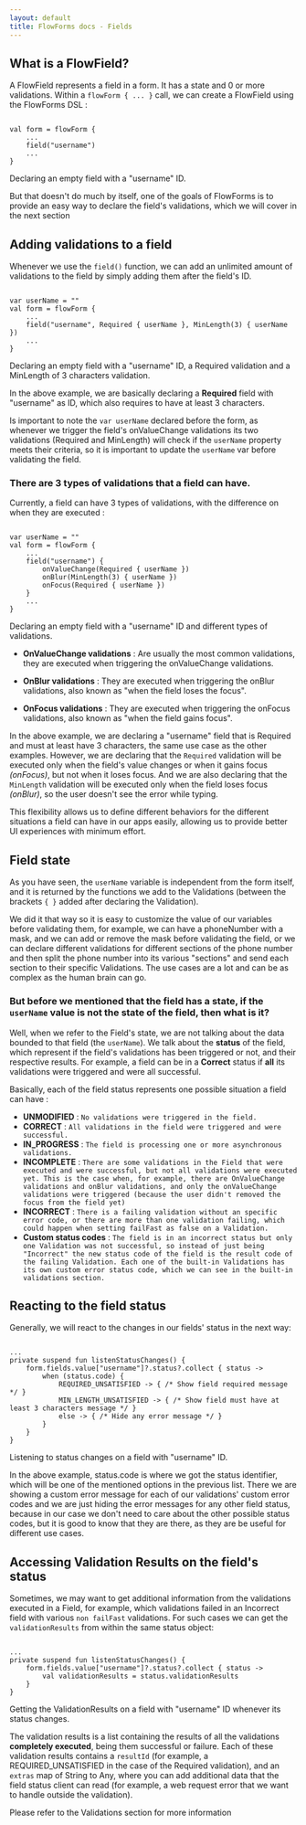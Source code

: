 ```yaml
---
layout: default
title: FlowForms docs - Fields
---
```


## What is a FlowField?

A FlowField represents a field in a form. It has a state and 0 or more validations. 
Within a `flowForm { ... }` call, we can create a FlowField using the FlowForms DSL :

<pre><code class="kotlin">
val form = flowForm {
    ...
    field("username")
    ...
}
</code></pre>
<p class="comment">Declaring an empty field with a "username" ID. </p>

But that doesn't do much by itself, one of the goals of FlowForms is to provide an easy way to declare the field's validations, which we will cover in the next section

## Adding validations to a field

Whenever we use the `field()` function, we can add an unlimited amount of validations to the field by simply adding them after the field's ID.

<pre><code class="kotlin">
var userName = ""
val form = flowForm {
    ...
    field("username", Required { userName }, MinLength(3) { userName })
    ...
}
</code></pre>
<p class="comment">Declaring an empty field with a "username" ID, a Required validation and a MinLength of 3 characters validation. </p>

In the above example, we are basically declaring a **Required** field with "username" as ID, which also requires to have at least 3 characters. 

Is important to note the `var userName` declared before the form, as whenever we trigger the field's onValueChange validations its two validations (Required and MinLength) will check if the `userName` property meets their criteria, so it is important to update the `userName` var before validating the field.

### There are 3 types of validations that a field can have.

Currently, a field can have 3 types of validations, with the difference on when they are executed :
<pre><code class="kotlin">
var userName = ""
val form = flowForm {
    ...
    field("username") {
        onValueChange(Required { userName })
        onBlur(MinLength(3) { userName })
        onFocus(Required { userName })
    }
    ...
}
</code></pre>
<p class="comment">Declaring an empty field with a "username" ID and different types of validations. </p>

* **OnValueChange validations** : Are usually the most common validations, they are executed when triggering the onValueChange validations.

* **OnBlur validations** : They are executed when triggering the onBlur validations, also known as "when the field loses the focus".

* **OnFocus validations** : They are executed when triggering the onFocus validations, also known as "when the field gains focus".

In the above example, we are declaring a "username" field that is Required and must at least have 3 characters, the same use case as the other examples. However, we are declaring that the `Required` validation will be executed only when the field's value changes or when it gains focus _(onFocus)_, but not when it loses focus. And we are also declaring that the `MinLength` validation will be executed only when the field loses focus _(onBlur)_, so the user doesn't see the error while typing.

This flexibility allows us to define different behaviors for the different situations a field can have in our apps easily, allowing us to provide better UI experiences with minimum effort.


## Field state

As you have seen, the `userName` variable is independent from the form itself, and it is returned by the functions we add to the Validations (between the brackets `{ }` added after declaring the Validation). 

We did it that way so it is easy to customize the value of our variables before validating them, for example, we can have a phoneNumber with a mask, and we can add or remove the mask before validating the field, or we can declare different validations for different sections of the phone number and then split the phone number into its various "sections" and send each section to their specific Validations. The use cases are a lot and can be as complex as the human brain can go.

### But before we mentioned that the field has a state, if the `userName` value is not the state of the field, then what is it?

Well, when we refer to the Field's state, we are not talking about the data bounded to that field (the `userName`). We talk about the **status** of the field, which represent if the field's validations has been triggered or not, and their respective results. For example, a field can be in a **Correct** status if **all** its validations were triggered and were all successful.

Basically, each of the field status represents one possible situation a field can have : 
* **UNMODIFIED** : `No validations were triggered in the field.`
* **CORRECT** : `All validations in the field were triggered and were successful.`
* **IN_PROGRESS** : `The field is processing one or more asynchronous validations.`
* **INCOMPLETE** : `There are some validations in the Field that were executed and were successful, but not all validations were executed yet. This is the case when, for example, there are OnValueChange validations and onBlur validations, and only the onValueChange validations were triggered (because the user didn't removed the focus from the field yet)`
* **INCORRECT** : `There is a failing validation without an specific error code, or there are more than one validation failing, which could happen when setting failFast as false on a Validation.`
* **Custom status codes** : `The field is in an incorrect status but only one Validation was not successful, so instead of just being "Incorrect" the new status code of the field is the result code of the failing Validation. Each one of the built-in Validations has its own custom error status code, which we can see in the built-in validations section.`
<!-- TODO : link to Built-in validations section -->

## Reacting to the field status

Generally, we will react to the changes in our fields' status in the next way:

<pre><code class="kotlin">
...
private suspend fun listenStatusChanges() {
    form.fields.value["username"]?.status?.collect { status ->
        when (status.code) {
            REQUIRED_UNSATISFIED -> { /* Show field required message */ }
            MIN_LENGTH_UNSATISFIED -> { /* Show field must have at least 3 characters message */ }
            else -> { /* Hide any error message */ }
        }
    }
}
</code></pre>
<p class="comment">Listening to status changes on a field with "username" ID.</p>

In the above example, status.code is where we got the status identifier, which will be one of the mentioned options in the previous list. 
There we are showing a custom error message for each of our validations' custom error codes and we are just hiding the error messages for any other field status, because in our case we don't need to care about the other possible status codes, but it is good to know that they are there, as they are be useful for different use cases.

## Accessing Validation Results on the field's status

Sometimes, we may want to get additional information from the validations executed in a Field, for example, which validations failed in an Incorrect field with various `non failFast` validations. For such cases we can get the `validationResults` from within the same status object:

<pre><code class="kotlin">
...
private suspend fun listenStatusChanges() {
    form.fields.value["username"]?.status?.collect { status ->
        val validationResults = status.validationResults
    }
}
</code></pre>
<p class="comment">Getting the ValidationResults on a field with "username" ID whenever its status changes.</p>

The validation results is a list containing the results of all the validations **completely executed**, being them successful or failure.
Each of these validation results contains a `resultId` (for example, a REQUIRED_UNSATISFIED in the case of the Required validation), and an `extras` map of String to Any, where you can add additional data that the field status client can read (for example, a web request error that we want to handle outside the validation).

Please refer to the Validations section for more information
<!-- TODO : link to Validation section -->